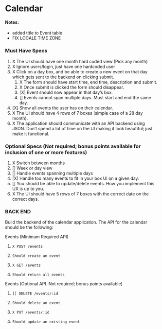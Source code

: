 # Calendar

#### Notes:
- added title to Event table
- FIX LOCALE TIME ZONE


### Must Have Specs
1. X The UI should have one month hard coded view (Pick any month)
1. X Ignore users/login, just have one hardcoded user
1. X Click on a day box, and be able to create a new event on that day which gets sent to the backend on clicking submit.
   1. X The form should have start time, end time, description and submit.
   1. X Once submit is clicked the form should disappear.
   1. [X] Event should now appear in that day’s box.
   1. [] Events cannot span multiple days. Must start and end the same day.
1. [X] Show all events the user has on their calendar.
1. X The UI should have 4 rows of 7 boxes (simple case of a 28 day month).
1. X The application should communicate with an API backend using JSON. Don’t spend a lot of time on the UI making it look beautiful; just make it functional.

### Optional Specs (Not required; bonus points available for inclusion of one or more features)
1. X Switch between months
1. [] Week or day view
1. [] Handle events spanning multiple days
1. [X] Handle too many events to fit in your box UI on a given day.
1. [] You should be able to update/delete events. How you implement this UX is up to you.
1. X The UI should have 5 rows of 7 boxes with the correct date on the correct days.


### BACK END
Build the backend of the calendar application. The API for the calendar should be the following:

Events (Minimum Required API)
1.     X POST /events
  1.     Should create an event
1.     X GET /events
  1.     Should return all events

Events (Optional API. Not required; bonus points available)
1.     [] DELETE /events/:id
  1.     Should delete an event
1.     X PUT /events/:id
  1.     Should update an existing event
